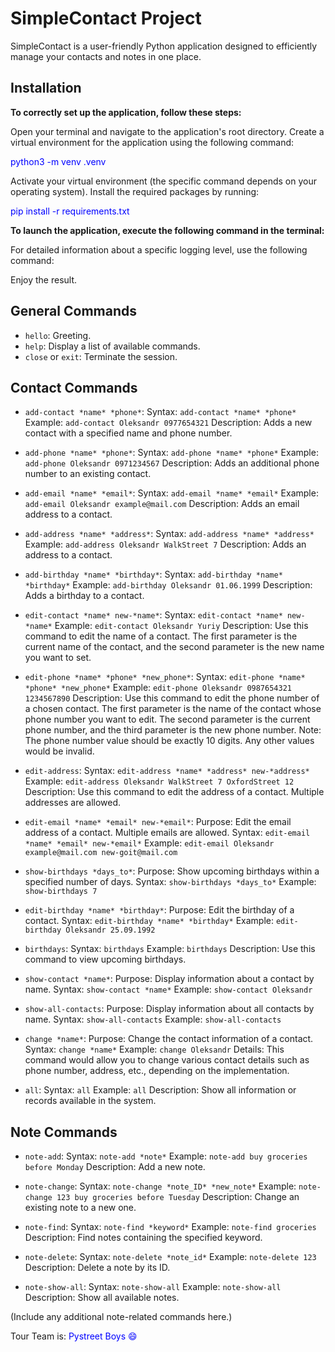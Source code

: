 # SimpleContact Project

SimpleContact is a user-friendly Python application designed to efficiently manage your contacts and notes in one place.

## Installation

**To correctly set up the application, follow these steps:**

 Open your terminal and navigate to the application's root directory.
 Create a virtual environment for the application using the following command:

<span style="color:blue">python3 -m venv .venv

 Activate your virtual environment (the specific command depends on your operating system).
 Install the required packages by running:

<span style="color:blue">pip install -r requirements.txt

**To launch the application, execute the following command in the terminal:**
 


For detailed information about a specific logging level, use the following command:


 Enjoy the result.

## General Commands

- `hello`: Greeting.
- `help`: Display a list of available commands.
- `close` or `exit`: Terminate the session.

## Contact Commands

- `add-contact *name* *phone*`:
Syntax: `add-contact *name* *phone*`
Example: `add-contact Oleksandr 0977654321`
Description: Adds a new contact with a specified name and phone number.

- `add-phone *name* *phone*`:
Syntax: `add-phone *name* *phone*`
Example: `add-phone Oleksandr 0971234567`
Description: Adds an additional phone number to an existing contact.

- `add-email *name* *email*`:
Syntax: `add-email *name* *email*`
Example: `add-email Oleksandr example@mail.com`
Description: Adds an email address to a contact.

- `add-address *name* *address*`:
Syntax: `add-address *name* *address*`
Example: `add-address Oleksandr WalkStreet 7`
Description: Adds an address to a contact.

- `add-birthday *name* *birthday*`:
Syntax: `add-birthday *name* *birthday*`
Example: `add-birthday Oleksandr 01.06.1999`
Description: Adds a birthday to a contact.

- `edit-contact *name* new-*name*`:
Syntax: `edit-contact *name* new-*name*`
Example: `edit-contact Oleksandr Yuriy`
Description: Use this command to edit the name of a contact. The first parameter is the current name of the contact, and the second parameter is the new name you want to set.

- `edit-phone *name* *phone* *new_phone*`:
Syntax: `edit-phone *name* *phone* *new_phone*`
Example: `edit-phone Oleksandr 0987654321 1234567890`
Description: Use this command to edit the phone number of a chosen contact. The first parameter is the name of the contact whose phone number you want to edit. The second parameter is the current phone number, and the third parameter is the new phone number. Note: The phone number value should be exactly 10 digits. Any other values would be invalid.

- `edit-address`: 
Syntax: `edit-address *name* *address* new-*address*`
Example: `edit-address Oleksandr WalkStreet 7 OxfordStreet 12`
Description: Use this command to edit the address of a contact. Multiple addresses are allowed.


- `edit-email *name* *email* new-*email*`:
Purpose: Edit the email address of a contact. Multiple emails are allowed.
Syntax: `edit-email *name* *email* new-*email*`
Example: `edit-email Oleksandr example@mail.com new-goit@mail.com`

- `show-birthdays *days_to*`:
Purpose: Show upcoming birthdays within a specified number of days.
Syntax: `show-birthdays *days_to*`
Example: `show-birthdays 7`

- `edit-birthday *name* *birthday*`:
Purpose: Edit the birthday of a contact.
Syntax: `edit-birthday *name* *birthday*`
Example: `edit-birthday Oleksandr 25.09.1992`

- `birthdays`:
Syntax: `birthdays`
Example: `birthdays`
Description: Use this command to view upcoming birthdays.

- `show-contact *name*`:
Purpose: Display information about a contact by name.
Syntax: `show-contact *name*`
Example: `show-contact Oleksandr`

- `show-all-contacts`:
Purpose: Display information about all contacts by name.
Syntax: `show-all-contacts`
Example: `show-all-contacts`

- `change *name*`:
Purpose: Change the contact information of a contact.
Syntax: `change *name*`
Example: `change Oleksandr`
Details: This command would allow you to change various contact details such as phone number, address, etc., depending on the implementation.

- `all`:
Syntax: `all`
Example: `all`
Description: Show all information or records available in the system.


## Note Commands 

- `note-add`:
Syntax: `note-add *note*`
Example: `note-add buy groceries before Monday`
Description: Add a new note.

- `note-change`:
Syntax: `note-change *note_ID* *new_note*`
Example: `note-change 123 buy groceries before Tuesday`
Description: Change an existing note to a new one.

- `note-find`:
Syntax: `note-find *keyword*`
Example: `note-find groceries`
Description: Find notes containing the specified keyword.

- `note-delete`:
Syntax: `note-delete *note_id*`
Example: `note-delete 123`
Description: Delete a note by its ID.

- `note-show-all`:
Syntax: `note-show-all`
Example: `note-show-all`
Description: Show all available notes.

(Include any additional note-related commands here.)

Tour Team is:<span style="color:blue">  Pystreet Boys :smile: